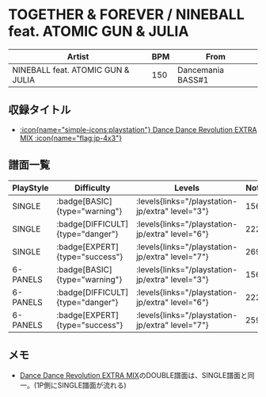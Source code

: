 # TOGETHER & FOREVER / NINEBALL feat. ATOMIC GUN & JULIA

|Artist|BPM|From|
|------|---|----|
|NINEBALL feat. ATOMIC GUN & JULIA|150|Dancemania BASS#1|

## 収録タイトル

- [:icon{name="simple-icons:playstation"} Dance Dance Revolution EXTRA MIX :icon{name="flag:jp-4x3"}](/playstation-jp/extra)

## 譜面一覧

|PlayStyle|Difficulty|Levels|Notes|Movie|
|---------|----------|------|-----|-----|
|SINGLE| :badge[BASIC]{type="warning"}| :levels{links="/playstation-jp/extra" level="3"}|156/0||
|SINGLE| :badge[DIFFICULT]{type="danger"}| :levels{links="/playstation-jp/extra" level="6"}|222/0||
|SINGLE| :badge[EXPERT]{type="success"}| :levels{links="/playstation-jp/extra" level="7"}|269/0||
|6-PANELS| :badge[BASIC]{type="warning"}| :levels{links="/playstation-jp/extra" level="3"}|156/0||
|6-PANELS| :badge[DIFFICULT]{type="danger"}| :levels{links="/playstation-jp/extra" level="6"}|222/0||
|6-PANELS| :badge[EXPERT]{type="success"}| :levels{links="/playstation-jp/extra" level="7"}|259/0||

## メモ

- [Dance Dance Revolution EXTRA MIX](/playstation-jp/extra)のDOUBLE譜面は、SINGLE譜面と同一。(1P側にSINGLE譜面が流れる)
